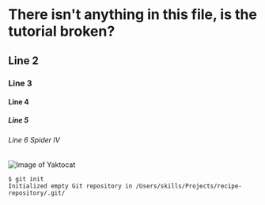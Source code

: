 # There isn't anything in this file, is the tutorial broken?
## Line 2
### Line 3
#### Line 4
##### Line 5
###### Line 6 Spider IV

![Image of Yaktocat](https://octodex.github.com/images/yaktocat.png)

```
$ git init
Initialized empty Git repository in /Users/skills/Projects/recipe-repository/.git/
```
